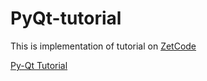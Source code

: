 # PyQt-tutorial

<p>
This is implementation of tutorial on <a href="http://zetcode.com">ZetCode</a> 
</p>
<p>
<a href="http://zetcode.com/gui/pyqt5/"> Py-Qt Tutorial</a>
</p>

